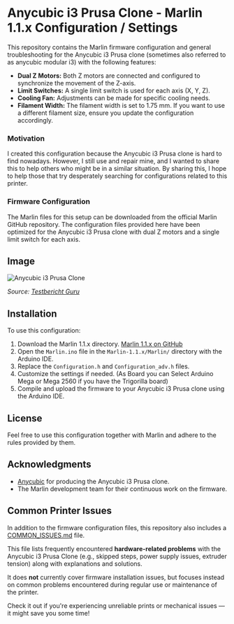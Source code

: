 # Anycubic i3 Prusa Clone - Marlin 1.1.x Configuration / Settings

This repository contains the Marlin firmware configuration and general troubleshooting for the Anycubic i3 Prusa clone (sometimes also referred to as anycubic modular i3) with the following features:

- **Dual Z Motors:** Both Z motors are connected and configured to synchronize the movement of the Z-axis.
- **Limit Switches:** A single limit switch is used for each axis (X, Y, Z).
- **Cooling Fan:** Adjustments can be made for specific cooling needs.
- **Filament Width:** The filament width is set to 1.75 mm. If you want to use a different filament size, ensure you update the configuration accordingly.


### Motivation

I created this configuration because the Anycubic i3 Prusa clone is hard to find nowadays. However, I still use and repair mine, and I wanted to share this to help others who might be in a similar situation. By sharing this, I hope to help those that try desperately searching for configurations related to this printer.
  
### Firmware Configuration
The Marlin files for this setup can be downloaded from the official Marlin GitHub repository. 
The configuration files provided here have been optimized for the Anycubic i3 Prusa clone with dual Z motors and a single limit switch for each axis.

## Image

![Anycubic i3 Prusa Clone](https://testbericht.guru/wp-content/uploads/2016/09/Anycubic-Prusa-i3-3D-Drucker1.jpg)

*Source: [Testbericht Guru](https://testbericht.guru/)*

## Installation

To use this configuration:
1. Download the Marlin 1.1.x directory.
[Marlin 1.1.x on GitHub](https://github.com/MarlinFirmware/Marlin/tree/1.1.x)
2. Open the `Marlin.ino` file in the `Marlin-1.1.x/Marlin/` directory with the Arduino IDE.
3. Replace the `Configuration.h` and `Configuration_adv.h` files.
4. Customize the settings if needed.
(As Board you can Select Arduino Mega or Mega 2560 if you have the Trigorilla board)
5. Compile and upload the firmware to your Anycubic i3 Prusa clone using the Arduino IDE. 

## License

Feel free to use this configuration together with Marlin and adhere to the rules provided by them.

## Acknowledgments

- [Anycubic](https://www.anycubic.com) for producing the Anycubic i3 Prusa clone.
- The Marlin development team for their continuous work on the firmware.


## Common Printer Issues

In addition to the firmware configuration files, this repository also includes a [COMMON_ISSUES.md](COMMON_ISSUES.md) file.

This file lists frequently encountered **hardware-related problems** with the Anycubic i3 Prusa Clone (e.g., skipped steps, power supply issues, extruder tension) along with explanations and solutions. 
 
It does **not** currently cover firmware installation issues, but focuses instead on common problems encountered during regular use or maintenance of the printer.

Check it out if you're experiencing unreliable prints or mechanical issues — it might save you some time!

